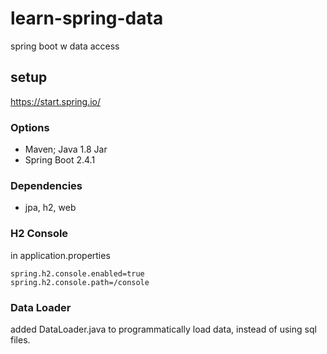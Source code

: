 # learn-spring-data
spring boot w data access
## setup
https://start.spring.io/
### Options
- Maven; Java 1.8 Jar
- Spring Boot 2.4.1 
### Dependencies
- jpa, h2, web

### H2 Console
in application.properties

```
spring.h2.console.enabled=true
spring.h2.console.path=/console
```

### Data Loader
added DataLoader.java to programmatically load data,
instead of using sql files.

